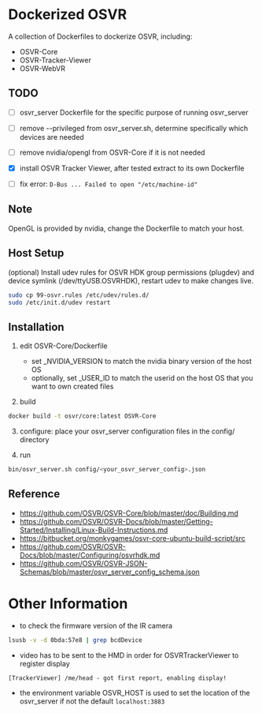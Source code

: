 Dockerized OSVR
===============

A collection of Dockerfiles to dockerize OSVR, including:
* OSVR-Core
* OSVR-Tracker-Viewer
* OSVR-WebVR

## TODO
- [ ] osvr_server Dockerfile for the specific purpose of running osvr_server
- [ ] remove --privileged from osvr_server.sh, determine specifically which devices are needed
- [ ] remove nvidia/opengl from OSVR-Core if it is not needed
- [x] install OSVR Tracker Viewer, after tested extract to its own Dockerfile
- [ ] fix error: `D-Bus ... Failed to open "/etc/machine-id"`


## Note
OpenGL is provided by nvidia, change the Dockerfile to match your host.

## Host Setup
(optional) Install udev rules for OSVR HDK group permissions (plugdev) and
device symlink (/dev/ttyUSB.OSVRHDK), restart udev to make changes live.
```bash
sudo cp 99-osvr.rules /etc/udev/rules.d/
sudo /etc/init.d/udev restart
```

## Installation
1. edit OSVR-Core/Dockerfile
   * set \_NVIDIA\_VERSION to match the nvidia binary version of the host OS
   * optionally, set \_USER\_ID to match the userid on the host OS that you want to own created files

2. build
```bash
docker build -t osvr/core:latest OSVR-Core
```

3. configure: place your osvr_server configuration files in the config/ directory

4. run
```bash
bin/osvr_server.sh config/<your_osvr_server_config>.json
```

## Reference
* https://github.com/OSVR/OSVR-Core/blob/master/doc/Building.md
* https://github.com/OSVR/OSVR-Docs/blob/master/Getting-Started/Installing/Linux-Build-Instructions.md
* https://bitbucket.org/monkygames/osvr-core-ubuntu-build-script/src
* https://github.com/OSVR/OSVR-Docs/blob/master/Configuring/osvrhdk.md
* https://github.com/OSVR/OSVR-JSON-Schemas/blob/master/osvr_server_config_schema.json


# Other Information

* to check the firmware version of the IR camera
```bash
lsusb -v -d 0bda:57e8 | grep bcdDevice
```

* video has to be sent to the HMD in order for OSVRTrackerViewer to register display
```
[TrackerViewer] /me/head - got first report, enabling display!
```

* the environment variable OSVR_HOST is used to set the location of the osvr_server if not the default `localhost:3883`

